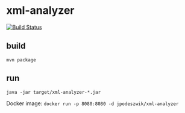 # xml-analyzer
[![Build Status](https://travis-ci.org/jpodeszwik/xml-analyzer.svg?branch=master)](https://travis-ci.org/jpodeszwik/xml-analyzer)

## build
```mvn package```

## run
```java -jar target/xml-analyzer-*.jar```

Docker image:
```docker run -p 8080:8080 -d jpodeszwik/xml-analyzer```

